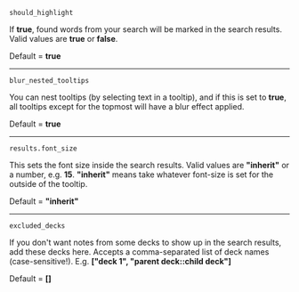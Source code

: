 `should_highlight`

If **true**, found words from your search will be marked in the search results.
Valid values are **true** or **false**.

Default = **true**

---------------------------------------------------------------
`blur_nested_tooltips`

You can nest tooltips (by selecting text in a tooltip), and if this is set to **true**,
all tooltips except for the topmost will have a blur effect applied.

Default = **true**

---------------------------------------------------------------
`results.font_size`

This sets the font size inside the search results.
Valid values are **"inherit"** or a number, e.g. **15**. 
**"inherit"** means take whatever font-size is set for the outside of the tooltip.

Default = **"inherit"**

---------------------------------------------------------------
`excluded_decks`

If you don't want notes from some decks to show up in the search results, add these 
decks here. Accepts a comma-separated list of deck names (case-sensitive!).
E.g. **["deck 1", "parent deck::child deck"]**

Default = **[]**